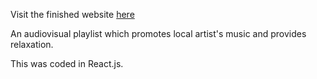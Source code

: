 Visit the finished website [here](https://ramenshopradio.com)


An audiovisual playlist which promotes local artist's music and provides relaxation.

This was coded in React.js.


